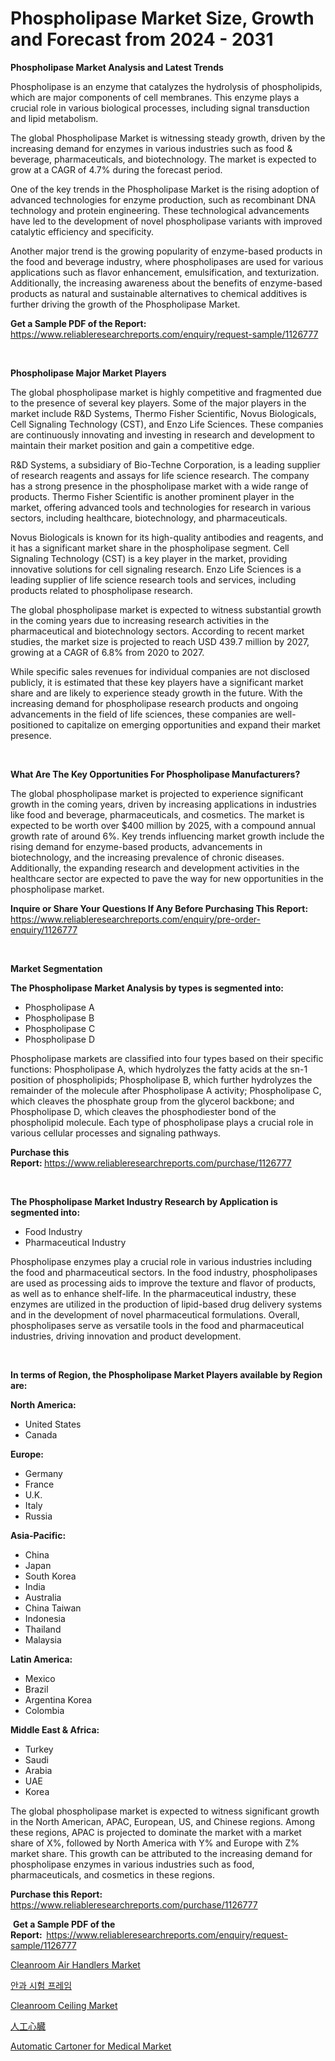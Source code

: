 <p><h1>Phospholipase Market Size, Growth and Forecast from 2024 - 2031</h1></p><p><strong>Phospholipase Market Analysis and Latest Trends</strong></p>
<p><p>Phospholipase is an enzyme that catalyzes the hydrolysis of phospholipids, which are major components of cell membranes. This enzyme plays a crucial role in various biological processes, including signal transduction and lipid metabolism.</p><p>The global Phospholipase Market is witnessing steady growth, driven by the increasing demand for enzymes in various industries such as food & beverage, pharmaceuticals, and biotechnology. The market is expected to grow at a CAGR of 4.7% during the forecast period.</p><p>One of the key trends in the Phospholipase Market is the rising adoption of advanced technologies for enzyme production, such as recombinant DNA technology and protein engineering. These technological advancements have led to the development of novel phospholipase variants with improved catalytic efficiency and specificity.</p><p>Another major trend is the growing popularity of enzyme-based products in the food and beverage industry, where phospholipases are used for various applications such as flavor enhancement, emulsification, and texturization. Additionally, the increasing awareness about the benefits of enzyme-based products as natural and sustainable alternatives to chemical additives is further driving the growth of the Phospholipase Market.</p></p>
<p><strong>Get a Sample PDF of the Report:&nbsp;</strong> <a href="https://www.reliableresearchreports.com/enquiry/request-sample/1126777">https://www.reliableresearchreports.com/enquiry/request-sample/1126777</a></p>
<p>&nbsp;</p>
<p><strong>Phospholipase Major Market Players</strong></p>
<p><p>The global phospholipase market is highly competitive and fragmented due to the presence of several key players. Some of the major players in the market include R&D Systems, Thermo Fisher Scientific, Novus Biologicals, Cell Signaling Technology (CST), and Enzo Life Sciences. These companies are continuously innovating and investing in research and development to maintain their market position and gain a competitive edge.</p><p>R&D Systems, a subsidiary of Bio-Techne Corporation, is a leading supplier of research reagents and assays for life science research. The company has a strong presence in the phospholipase market with a wide range of products. Thermo Fisher Scientific is another prominent player in the market, offering advanced tools and technologies for research in various sectors, including healthcare, biotechnology, and pharmaceuticals.</p><p>Novus Biologicals is known for its high-quality antibodies and reagents, and it has a significant market share in the phospholipase segment. Cell Signaling Technology (CST) is a key player in the market, providing innovative solutions for cell signaling research. Enzo Life Sciences is a leading supplier of life science research tools and services, including products related to phospholipase research.</p><p>The global phospholipase market is expected to witness substantial growth in the coming years due to increasing research activities in the pharmaceutical and biotechnology sectors. According to recent market studies, the market size is projected to reach USD 439.7 million by 2027, growing at a CAGR of 6.8% from 2020 to 2027.</p><p>While specific sales revenues for individual companies are not disclosed publicly, it is estimated that these key players have a significant market share and are likely to experience steady growth in the future. With the increasing demand for phospholipase research products and ongoing advancements in the field of life sciences, these companies are well-positioned to capitalize on emerging opportunities and expand their market presence.</p></p>
<p>&nbsp;</p>
<p><strong>What Are The Key Opportunities For Phospholipase Manufacturers?</strong></p>
<p><p>The global phospholipase market is projected to experience significant growth in the coming years, driven by increasing applications in industries like food and beverage, pharmaceuticals, and cosmetics. The market is expected to be worth over $400 million by 2025, with a compound annual growth rate of around 6%. Key trends influencing market growth include the rising demand for enzyme-based products, advancements in biotechnology, and the increasing prevalence of chronic diseases. Additionally, the expanding research and development activities in the healthcare sector are expected to pave the way for new opportunities in the phospholipase market.</p></p>
<p><strong>Inquire or Share Your Questions If Any Before Purchasing This Report:</strong> <a href="https://www.reliableresearchreports.com/enquiry/pre-order-enquiry/1126777">https://www.reliableresearchreports.com/enquiry/pre-order-enquiry/1126777</a></p>
<p>&nbsp;</p>
<p><strong>Market Segmentation</strong></p>
<p><strong>The Phospholipase Market Analysis by types is segmented into:</strong></p>
<p><ul><li>Phospholipase A</li><li>Phospholipase B</li><li>Phospholipase C</li><li>Phospholipase D</li></ul></p>
<p><p>Phospholipase markets are classified into four types based on their specific functions: Phospholipase A, which hydrolyzes the fatty acids at the sn-1 position of phospholipids; Phospholipase B, which further hydrolyzes the remainder of the molecule after Phospholipase A activity; Phospholipase C, which cleaves the phosphate group from the glycerol backbone; and Phospholipase D, which cleaves the phosphodiester bond of the phospholipid molecule. Each type of phospholipase plays a crucial role in various cellular processes and signaling pathways.</p></p>
<p><strong>Purchase this Report:&nbsp;</strong><a href="https://www.reliableresearchreports.com/purchase/1126777">https://www.reliableresearchreports.com/purchase/1126777</a></p>
<p>&nbsp;</p>
<p><strong>The Phospholipase Market Industry Research by Application is segmented into:</strong></p>
<p><ul><li>Food Industry</li><li>Pharmaceutical Industry</li></ul></p>
<p><p>Phospholipase enzymes play a crucial role in various industries including the food and pharmaceutical sectors. In the food industry, phospholipases are used as processing aids to improve the texture and flavor of products, as well as to enhance shelf-life. In the pharmaceutical industry, these enzymes are utilized in the production of lipid-based drug delivery systems and in the development of novel pharmaceutical formulations. Overall, phospholipases serve as versatile tools in the food and pharmaceutical industries, driving innovation and product development.</p></p>
<p>&nbsp;</p>
<p><strong>In terms of Region, the Phospholipase Market Players available by Region are:</strong></p>
<p>
    <p> <strong> North America: </strong>
        <ul>
            <li>United States</li>
            <li>Canada</li>
        </ul>
        </p> 
    <p> <strong> Europe: </strong>
        <ul>
            <li>Germany</li>
            <li>France</li>
            <li>U.K.</li>
            <li>Italy</li>
            <li>Russia</li>
        </ul>
        </p> 
    <p> <strong> Asia-Pacific: </strong>
        <ul>
            <li>China</li>
            <li>Japan</li>
            <li>South Korea</li>
            <li>India</li>
            <li>Australia</li>
            <li>China Taiwan</li>
            <li>Indonesia</li>
            <li>Thailand</li>
            <li>Malaysia</li>
        </ul>
        </p> 
    <p> <strong> Latin America: </strong>
        <ul>
            <li>Mexico</li>
            <li>Brazil</li>
            <li>Argentina Korea</li>
            <li>Colombia</li>
        </ul>
        </p> 
    <p> <strong> Middle East & Africa: </strong>
        <ul>
            <li>Turkey</li>
            <li>Saudi</li>
            <li>Arabia</li>
            <li>UAE</li>
            <li>Korea</li>
        </ul>
    </p>
    </p>
<p><p>The global phospholipase market is expected to witness significant growth in the North American, APAC, European, US, and Chinese regions. Among these regions, APAC is projected to dominate the market with a market share of X%, followed by North America with Y% and Europe with Z% market share. This growth can be attributed to the increasing demand for phospholipase enzymes in various industries such as food, pharmaceuticals, and cosmetics in these regions.</p></p>
<p><strong>Purchase this Report: </strong><a href="https://www.reliableresearchreports.com/purchase/1126777">https://www.reliableresearchreports.com/purchase/1126777</a></p>
<p>&nbsp;<strong>Get a Sample PDF of the Report:&nbsp;&nbsp;</strong><a href="https://www.reliableresearchreports.com/enquiry/request-sample/1126777">https://www.reliableresearchreports.com/enquiry/request-sample/1126777</a></p>
<p><strong></strong></p>
<p><p><a href="https://forested-sushi-9b0.notion.site/Cleanroom-Air-Handlers-Market-Size-Reflecting-a-Forecast-Till-2031-Market-By-Type-By-Application-a-f64dd98c9935474eb4f94b84a12d31b7">Cleanroom Air Handlers Market</a></p><p><a href="https://github.com/fredrickeglers/Market-Research-Report-List-1/blob/main/4710601191305.md">안과 시험 프레임</a></p><p><a href="https://summer-dogwood-3e9.notion.site/Cleanroom-Ceiling-Market-Provides-a-Comprehensive-Analysis-Including-a-Macro-Overview-of-the-Market--0b567ab3062b4ee7bf3708bcdd037f81">Cleanroom Ceiling Market</a></p><p><a href="https://github.com/efcvopdgkdx128/Market-Research-Report-List-1/blob/main/4110420191459.md">人工心臓</a></p><p><a href="https://view.publitas.com/reportprime-1/automatic-cartoner-for-medical-market-provides-detailed-segmentation-of-this-market-based-on-type-application-and-region-and-forecast-for-the-period-from-2023-2030/">Automatic Cartoner for Medical Market</a></p></p>